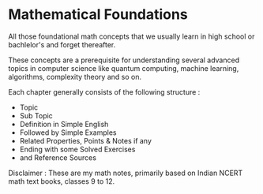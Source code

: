 # Mathematical Foundations

All those foundational math concepts that we usually learn in high school or bachlelor's and forget thereafter.

These concepts are a prerequisite for understanding several advanced topics in computer science like quantum computing, machine learning, algorithms, complexity theory and so on.
 
Each chapter generally consists of the following structure : 
 - Topic
 - Sub Topic
 - Definition in Simple English
 - Followed by Simple Examples
 - Related Properties, Points & Notes if any
 - Ending with some Solved Exercises
 - and Reference Sources

Disclaimer : These are my math notes, primarily based on Indian NCERT math text books, classes 9 to 12.
